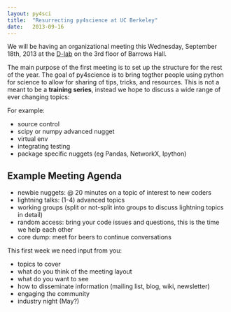 ```yaml
---
layout: py4sci
title:  "Resurrecting py4science at UC Berkeley" 
date:   2013-09-16 
---
```


We will be having an organizational meeting this Wednesday, September 18th,
2013 at the [D-lab](http://dlab.berkeley.edu) on the 3rd floor of Barrows Hall.


The main purpose of the first meeting is to set up the 
structure for the rest of the year.
The goal of py4science is to bring togther people using python for science 
to allow for sharing of tips, tricks, and resources.
This is not a meant to be a **training series**, instead we hope to discuss 
a wide range of ever changing topics:

For example:

 * source control
 * scipy or numpy advanced nugget
 * virtual env
 * integrating testing
 * package specific nuggets (eg Pandas, NetworkX, Ipython)

Example Meeting Agenda
----------------------

 * newbie nuggets: @ 20 minutes on a topic of interest to new coders
 * lightning talks: (1-4) advanced topics
 * working groups (split or not-split into groups to discuss lightning topics in detail)
 * random access: bring your code issues and questions, this is the time we help each other
 * core dump: meet for beers to continue conversations

This first week we need input from you:

 * topics to cover
 * what do you think of the meeting layout
 * what do you want to see
 * how to disseminate information (mailing list, blog, wiki, newsletter)
 * engaging the community
 * industry night (May?)


